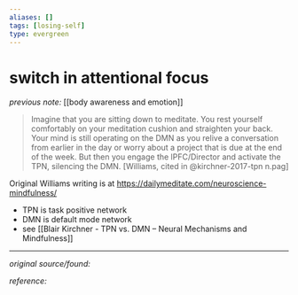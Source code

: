 ```yaml
---
aliases: []
tags: [losing-self]
type: evergreen
---
```


# switch in attentional focus

_previous note:_ [[body awareness and emotion]]

> Imagine that you are sitting down to meditate. You rest yourself comfortably on your meditation cushion and straighten your back. Your mind is still operating on the DMN as you relive a conversation from earlier in the day or worry about a project that is due at the end of the week. But then you engage the lPFC/Director and activate the TPN, silencing the DMN. [Williams, cited in @kirchner-2017-tpn n.pag]

Original Williams writing is at <https://dailymeditate.com/neuroscience-mindfulness/>

- TPN is task positive network
- DMN is default mode network
- see [[Blair Kirchner - TPN vs. DMN – Neural Mechanisms and Mindfulness]]


---

_original source/found:_ 

_reference:_ 



